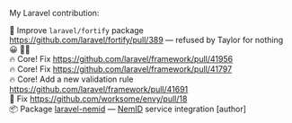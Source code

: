 My Laravel contribution:

🔧 Improve `laravel/fortify` package https://github.com/laravel/fortify/pull/389 — refused by Taylor for nothing 😀 🤷‍♂️ <br> 
🔥 Core! Fix https://github.com/laravel/framework/pull/41956 <br>
🔥 Core! Fix https://github.com/laravel/framework/pull/41797 <br>
🔥 Core! Add a new validation rule https://github.com/laravel/framework/pull/41691 <br>
🤏 Fix https://github.com/worksome/envy/pull/18 <br>
📦 Package [laravel-nemid](https://github.com/a-bashtannik/laravel-nemid) — [NemID](https://www.nets.eu/dk-da/l%C3%B8sninger/nemid) service integration [author]
